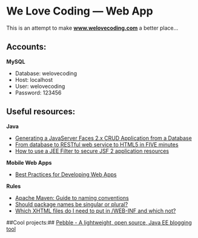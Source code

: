 We Love Coding — Web App
==========
This is an attempt to make **www.welovecoding.com** a better place...

## Accounts: ##

**MySQL**

- Database: welovecoding
- Host: localhost
- User: welovecoding
- Password: 123456


## Useful resources: ##

**Java**

- [Generating a JavaServer Faces 2.x CRUD Application from a Database](https://netbeans.org/kb/docs/web/jsf20-crud.html)
- [From database to RESTful web service to HTML5 in FIVE minutes](http://jaxenter.com/from-database-to-restful-web-service-to-html5-in-five-minutes-48908.html)
- [How to use a JEE Filter to secure JSF 2 application resources](http://www.itcuties.com/j2ee/jsf-2-login-filter-example/)

**Mobile Web Apps**

- [Best Practices for Developing Web Apps](https://developer.amazon.com/sdk/webapps/Best-Practices.html)

**Rules**

- [Apache Maven: Guide to naming conventions](http://maven.apache.org/guides/mini/guide-naming-conventions.html)
- [Should package names be singular or plural?](http://programmers.stackexchange.com/a/75929)
- [Which XHTML files do I need to put in /WEB-INF and which not?](http://stackoverflow.com/a/9033567/451634)

##Cool projects:##
[Pebble - A lightweight, open source, Java EE blogging tool](https://github.com/pebbleblog/pebble)


